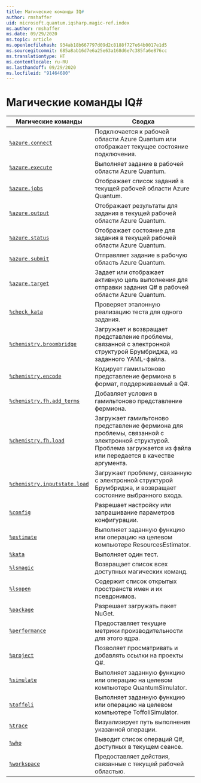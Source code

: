 ```yaml
---
title: Магические команды IQ#
author: rmshaffer
uid: microsoft.quantum.iqsharp.magic-ref.index
ms.author: rmshaffer
ms.date: 09/29/2020
ms.topic: article
ms.openlocfilehash: 934ab18b667797d09d2c8188f727e64b0017e1d5
ms.sourcegitcommit: 685a8ab16d7e6a25e63a168d6e7c385fa6e876cc
ms.translationtype: HT
ms.contentlocale: ru-RU
ms.lasthandoff: 09/29/2020
ms.locfileid: "91464680"
---
```

# <a name="iq-magic-commands"></a>Магические команды IQ#
| Магические команды | Сводка |
|---------------|---------|
| [`%azure.connect`](xref:microsoft.quantum.iqsharp.magic-ref.azure.connect) | Подключается к рабочей области Azure Quantum или отображает текущее состояние подключения. |
| [`%azure.execute`](xref:microsoft.quantum.iqsharp.magic-ref.azure.execute) | Выполняет задание в рабочей области Azure Quantum. |
| [`%azure.jobs`](xref:microsoft.quantum.iqsharp.magic-ref.azure.jobs) | Отображает список заданий в текущей рабочей области Azure Quantum. |
| [`%azure.output`](xref:microsoft.quantum.iqsharp.magic-ref.azure.output) | Отображает результаты для задания в текущей рабочей области Azure Quantum. |
| [`%azure.status`](xref:microsoft.quantum.iqsharp.magic-ref.azure.status) | Отображает состояние для задания в текущей рабочей области Azure Quantum. |
| [`%azure.submit`](xref:microsoft.quantum.iqsharp.magic-ref.azure.submit) | Отправляет задание в рабочую область Azure Quantum. |
| [`%azure.target`](xref:microsoft.quantum.iqsharp.magic-ref.azure.target) | Задает или отображает активную цель выполнения для отправки задания Q# в рабочей области Azure Quantum. |
| [`%check_kata`](xref:microsoft.quantum.iqsharp.magic-ref.check_kata) | Проверяет эталонную реализацию теста для одного задания. |
| [`%chemistry.broombridge`](xref:microsoft.quantum.iqsharp.magic-ref.chemistry.broombridge) | Загружает и возвращает представление проблемы, связанной с электронной структурой Брумбриджа, из заданного YAML-файла. |
| [`%chemistry.encode`](xref:microsoft.quantum.iqsharp.magic-ref.chemistry.encode) | Кодирует гамильтоново представление фермиона в формат, поддерживаемый в Q#. |
| [`%chemistry.fh.add_terms`](xref:microsoft.quantum.iqsharp.magic-ref.chemistry.fh.add_terms) | Добавляет условия в гамильтоново представление фермиона. |
| [`%chemistry.fh.load`](xref:microsoft.quantum.iqsharp.magic-ref.chemistry.fh.load) | Загружает гамильтоново представление фермиона для проблемы, связанной с электронной структурой. Проблема загружается из файла или передается в качестве аргумента. |
| [`%chemistry.inputstate.load`](xref:microsoft.quantum.iqsharp.magic-ref.chemistry.inputstate.load) | Загружает проблему, связанную с электронной структурой Брумбриджа, и возвращает состояние выбранного входа. |
| [`%config`](xref:microsoft.quantum.iqsharp.magic-ref.config) | Разрешает настройку или запрашивание параметров конфигурации. |
| [`%estimate`](xref:microsoft.quantum.iqsharp.magic-ref.estimate) | Выполняет заданную функцию или операцию на целевом компьютере ResourcesEstimator. |
| [`%kata`](xref:microsoft.quantum.iqsharp.magic-ref.kata) | Выполняет один тест. |
| [`%lsmagic`](xref:microsoft.quantum.iqsharp.magic-ref.lsmagic) | Возвращает список всех доступных магических команд. |
| [`%lsopen`](xref:microsoft.quantum.iqsharp.magic-ref.lsopen) | Содержит список открытых пространств имен и их псевдонимов. |
| [`%package`](xref:microsoft.quantum.iqsharp.magic-ref.package) | Разрешает загружать пакет NuGet. |
| [`%performance`](xref:microsoft.quantum.iqsharp.magic-ref.performance) | Предоставляет текущие метрики производительности для этого ядра. |
| [`%project`](xref:microsoft.quantum.iqsharp.magic-ref.project) | Позволяет просматривать и добавлять ссылки на проекты Q#. |
| [`%simulate`](xref:microsoft.quantum.iqsharp.magic-ref.simulate) | Выполняет заданную функцию или операцию на целевом компьютере QuantumSimulator. |
| [`%toffoli`](xref:microsoft.quantum.iqsharp.magic-ref.toffoli) | Выполняет заданную функцию или операцию на целевом компьютере ToffoliSimulator. |
| [`%trace`](xref:microsoft.quantum.iqsharp.magic-ref.trace) | Визуализирует путь выполнения указанной операции. |
| [`%who`](xref:microsoft.quantum.iqsharp.magic-ref.who) | Выводит список операций Q#, доступных в текущем сеансе. |
| [`%workspace`](xref:microsoft.quantum.iqsharp.magic-ref.workspace) | Предоставляет действия, связанные с текущей рабочей областью. |
